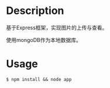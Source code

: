 # Description
基于Express框架，实现图片的上传与查看。

使用mongoDB作为本地数据库。

# Usage
```
$ npm install && node app
```
